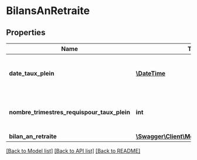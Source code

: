 # BilansAnRetraite

## Properties
Name | Type | Description | Notes
------------ | ------------- | ------------- | -------------
**date_taux_plein** | [**\DateTime**](Date.md) | date atteinte taux plein dans r\u00E9gimes base | [optional] 
**nombre_trimestres_requispour_taux_plein** | **int** | nombre de trimestres requis pour obtenir le taux plein | [optional] 
**bilan_an_retraite** | [**\Swagger\Client\Model\BilanAnRetraite[]**](BilanAnRetraite.md) |  | [optional] 

[[Back to Model list]](../README.md#documentation-for-models) [[Back to API list]](../README.md#documentation-for-api-endpoints) [[Back to README]](../README.md)


